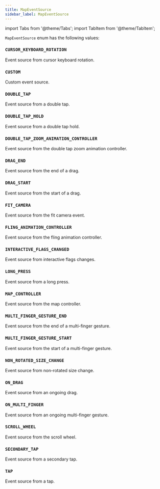```yaml
---
title: MapEventSource
sidebar_label: MapEventSource
---
```


import Tabs from '@theme/Tabs';
import TabItem from '@theme/TabItem';

`MapEventSource` enum has the following values:

### `CURSOR_KEYBOARD_ROTATION`

Event source from cursor keyboard rotation.

### `CUSTOM`

Custom event source.

### `DOUBLE_TAP`

Event source from a double tap.

### `DOUBLE_TAP_HOLD`

Event source from a double tap hold.

### `DOUBLE_TAP_ZOOM_ANIMATION_CONTROLLER`

Event source from the double tap zoom animation controller.

### `DRAG_END`

Event source from the end of a drag.

### `DRAG_START`

Event source from the start of a drag.

### `FIT_CAMERA`

Event source from the fit camera event.

### `FLING_ANIMATION_CONTROLLER`

Event source from the fling animation controller.

### `INTERACTIVE_FLAGS_CHANGED`

Event source from interactive flags changes.

### `LONG_PRESS`

Event source from a long press.

### `MAP_CONTROLLER`

Event source from the map controller.

### `MULTI_FINGER_GESTURE_END`

Event source from the end of a multi-finger gesture.

### `MULTI_FINGER_GESTURE_START`

Event source from the start of a multi-finger gesture.

### `NON_ROTATED_SIZE_CHANGE`

Event source from non-rotated size change.

### `ON_DRAG`

Event source from an ongoing drag.

### `ON_MULTI_FINGER`

Event source from an ongoing multi-finger gesture.

### `SCROLL_WHEEL`

Event source from the scroll wheel.

### `SECONDARY_TAP`

Event source from a secondary tap.

### `TAP`

Event source from a tap.
